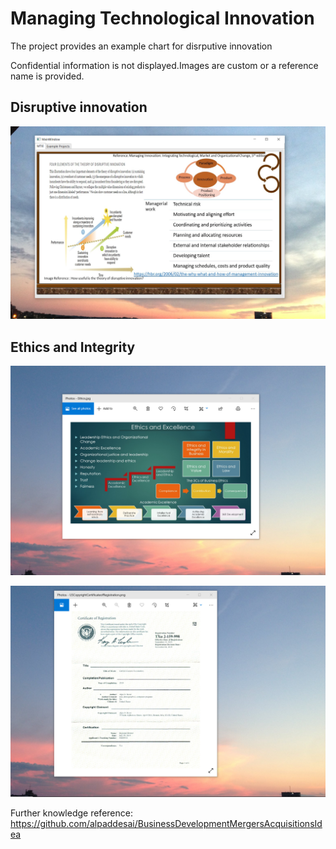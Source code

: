# Managing Technological Innovation

The project provides an example chart for disrputive innovation

Confidential information is not displayed.Images are custom or a reference name is provided.

## Disruptive innovation
![image](MTIE.png)

## Ethics and Integrity
![image](EthicsandExcellence.png)

![image](USCopyrightCertificate.png)

Further knowledge reference: https://github.com/alpaddesai/BusinessDevelopmentMergersAcquisitionsIdea
